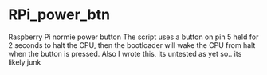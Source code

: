 # RPi_power_btn
Raspberry Pi normie power button
The script uses a button on pin 5 held for 2 seconds to halt the CPU,
then the bootloader will wake the CPU from halt when the button is pressed.
Also I wrote this, its untested as yet so.. its likely junk
